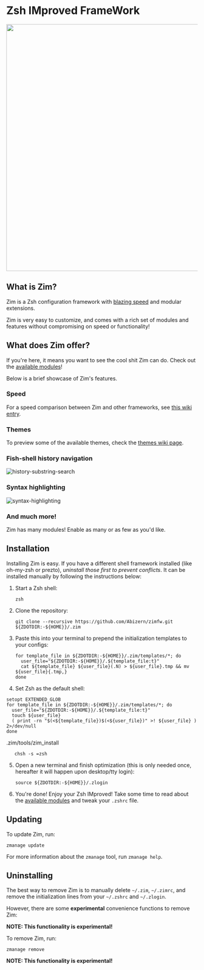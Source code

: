 Zsh IMproved FrameWork
======================

<div align="center">
  <a href="https://github.com/zimfw/zimfw">
    <img width=650px src="https://i.eriner.me/zim_banner.png">
  </a>
</div>

What is Zim?
------------
Zim is a Zsh configuration framework with [blazing speed][speed] and modular extensions.

Zim is very easy to customize, and comes with a rich set of modules and features without compromising on speed or functionality!

What does Zim offer?
-----------------
If you're here, it means you want to see the cool shit Zim can do. Check out the [available modules][modules]!

Below is a brief showcase of Zim's features.

### Speed
For a speed comparison between Zim and other frameworks, see [this wiki entry][speed].

### Themes

To preview some of the available themes, check the [themes wiki page][themes].

### Fish-shell history navigation
![history-substring-search][fish_shell]

### Syntax highlighting
![syntax-highlighting][syntax_highlighting]

### And much more!
Zim has many modules! Enable as many or as few as you'd like.

Installation
------------
Installing Zim is easy. If you have a different shell framework installed (like oh-my-zsh or prezto),
*uninstall those first to prevent conflicts*. It can be installed manually by following the instructions below:

1. Start a Zsh shell:

       zsh

2. Clone the repository:

       git clone --recursive https://github.com/Abizern/zimfw.git ${ZDOTDIR:-${HOME}}/.zim

3. Paste this into your terminal to prepend the initialization templates to your configs:

       for template_file in ${ZDOTDIR:-${HOME}}/.zim/templates/*; do
         user_file="${ZDOTDIR:-${HOME}}/.${template_file:t}"
         cat ${template_file} ${user_file}(.N) > ${user_file}.tmp && mv ${user_file}{.tmp,}
       done

4. Set Zsh as the default shell:
  ```
  setopt EXTENDED_GLOB
  for template_file in ${ZDOTDIR:-${HOME}}/.zim/templates/*; do
    user_file="${ZDOTDIR:-${HOME}}/.${template_file:t}"
    touch ${user_file}
    ( print -rn "$(<${template_file})$(<${user_file})" >! ${user_file} ) 2>/dev/null
  done
  ```
  .zim/tools/zim_install

       chsh -s =zsh

5. Open a new terminal and finish optimization (this is only needed once, hereafter it will happen upon desktop/tty login):

       source ${ZDOTDIR:-${HOME}}/.zlogin

6. You're done! Enjoy your Zsh IMproved! Take some time to read about the [available modules][modules] and tweak your `.zshrc` file.

Updating
--------

To update Zim, run:

    zmanage update

For more information about the `zmanage` tool, run `zmanage help`.

Uninstalling
------------

The best way to remove Zim is to manually delete `~/.zim`, `~/.zimrc`, and
remove the initialization lines from your `~/.zshrc` and `~/.zlogin`.

However, there are some **experimental** convenience functions to remove Zim:

**NOTE: This functionality is experimental!**

To remove Zim, run:

    zmanage remove

**NOTE: This functionality is experimental!**


[fish_shell]: https://i.eriner.me/zim_history-substring-search.gif
[syntax_highlighting]: https://i.eriner.me/zim_syntax-highlighting.gif
[speed]: https://github.com/zimfw/zimfw/wiki/Speed
[modules]: https://github.com/zimfw/zimfw/wiki/Modules
[themes]: https://github.com/zimfw/zimfw/wiki/Themes
